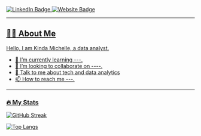 <div id="badges">
 <a href="https://ke.linkedin.com/in/michelle-kinda-a7a476177">
 <img src="https://img.shields.io/badge/LinkedIn-blue?style=for-the-badge&logo=linkedin&logoColor=white" alt="LinkedIn Badge"/>
</a>
<a href="kindaa.github.ios">
  <img src="https://img.shields.io/badge/Website-red?style=for-the-badge&logo=website&logoColor=white" alt="Website Badge"/>
</div>
</div>

---

## :woman_technologist: About Me

Hello, I am Kinda Michelle, a data analyst.

- 🌱 I’m currently learning ---.
- 👯 I’m looking to collaborate on ----.
- 💬 Talk to me about tech and data analytics
- 📫 How to reach me ---.

---

### :fire: My Stats

[![GitHub Streak](http://github-readme-streak-stats.herokuapp.com?user=kindaa&theme=dracula&hide_border=true&date_format=M%20j%5B%2C%20Y%5D)](https://git.io/streak-stats)
  
[![Top Langs](https://github-readme-stats.vercel.app/api/top-langs/?username=kindaa&theme=vision-friendly-dark)](https://github.com/anuraghazra/github-readme-stats)
